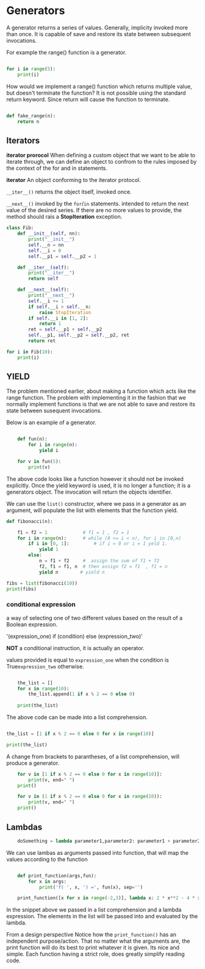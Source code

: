 # Generators

A generator returns a series of values. Generally, implicity invoked more than once. It is capable of save and restore its state between subsequent invocations.

For example the range() function is a generator.

```python

for i in range(5):
    print(i)

```

How would we implement a range() function which returns multiple value, but doesn't terminate the function? It is not possible using the standard return keyword. Since return will cause the function to terminate.

```python

def fake_range(n):
    return n

```

## Iterators

**iterator prorocol** When defining a custom object that we want to be able to iterate through, we can define an object to confrom to the rules imposed by the context of the for and in statements.

**iterator** An object conforming to the iterator protocol.

`__iter__()` returns the object itself, invoked once.

`__next__()` invoked by the `for`/`in` statements. intended to return the next value of the desired series. If there are no more values to provide, the method should rais a **StopIteration** exception.

```python
class Fib:
    def __init__(self, nn):
        print("__init__")
        self.__n = nn
        self.__i = 0
        self.__p1 = self.__p2 = 1

    def __iter__(self):
        print("__iter__")
        return self

    def __next__(self):
        print("__next__")    
        self.__i += 1
        if self.__i > self.__n:
            raise StopIteration
        if self.__i in [1, 2]:
            return 1
        ret = self.__p1 + self.__p2
        self.__p1, self.__p2 = self.__p2, ret
        return ret

for i in Fib(10):
    print(i)
```

## YIELD

The problem mentioned earlier, about making a function which acts like the range function. The problem with implementing it in the fashion that we normally implement functions is that we are not able to save and restore its state between susequent invocations.

Below is an example of a generator.

```python

    def fun(n):
        for i in range(n):
            yield i

    for v in fun(5):
        print(v)

```

The above code looks like a function however it should not be invoked explicitly. Once the yield keyword is used, it is no longer a function; it is a generators object. The invocation will return the objects identifier.

We can use the `list()` constructor, where we pass in a generator as an argument, will populate the list with elements that the function yield.

```python
def fibonacci(n):

    f1 = f2 = 1             # f1 = 1 , f2 = 1
    for i in range(n):      # while (0 <= i < n), for i in [0,n)
        if i in [0, 1]:         # if i = 0 or i = 1 yeld 1.
            yield 1
        else:               
            n = f1 + f2     #  assign the sum of f1 + f2 
            f2, f1 = f1, n  # then assign f2 = f1  , f1 = n
            yield n        # yield n

fibs = list(fibonacci(10))
print(fibs)

```

### conditional expression

a way of selecting one of two different values based on the result of a Boolean expression.

'(expression_one) if (condition) else (expression_two)'

**NOT** a conditional instruction, it is actually an operator.

values provided is equal to `expression_one` when the condition is True`expression_two` otherwise.

```python

    the_list = []
    for x in range(10):
        the_list.append(1 if x % 2 == 0 else 0)
    
    print(the_list)

```

The above code can be made into a list comprehension.

``` python

the_list = [1 if x % 2 == 0 else 0 for x in range(10)]

print(the_list)

```

A change from brackets to parantheses, of a list comprehension, will produce a generator.

```python
    for v in [1 if x % 2 == 0 else 0 for x in range(10)]:
        print(v, end=" ")
    print()

    for v in (1 if x % 2 == 0 else 0 for x in range(10)):
        print(v, end=" ")
    print()
```

## Lambdas

```python
    doSomething = lambda parameter1,parameter2: parameter1 + parameter2
```

We can use lambas as arguments passed into function, that will map the values according to the function

```python

    def print_function(args,fun):
        for x in args:
            print('f( ', x, ') =', fun(x), sep='')

    print_function([x for x in range(-2,3)], lambda x: 2 * x**2 - 4 * x + 2)

```

In the snippet above we passed in a list comprehension and a lambda expression. The elements in the list will be passed into and evaluated by the lambda.

From a design perspective
    Notice how the `print_function()` has an independent purpose/action. That no matter what the arguments are, the print function will do its best to print whatever it is given. Its nice and simple. Each function having a strict role, does greatly simplify reading code.
